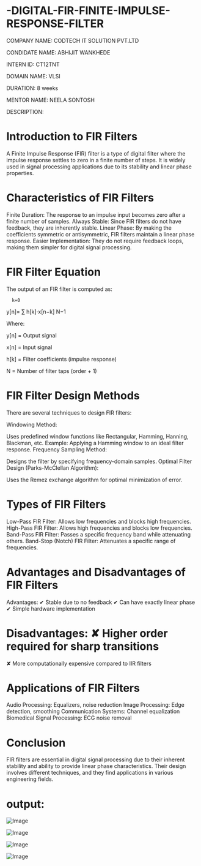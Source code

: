 # -DIGITAL-FIR-FINITE-IMPULSE-RESPONSE-FILTER

COMPANY NAME: CODTECH IT SOLUTION PVT.LTD

CONDIDATE NAME: ABHIJIT WANKHEDE

INTERN ID: CT12TNT

DOMAIN NAME: VLSI

DURATION: 8 weeks

MENTOR NAME: NEELA SONTOSH

DESCRIPTION:

# Introduction to FIR Filters
A Finite Impulse Response (FIR) filter is a type of digital filter where the impulse response settles to zero in a finite number of steps. It is widely used in signal processing applications due to its stability and linear phase properties.

# Characteristics of FIR Filters
Finite Duration: The response to an impulse input becomes zero after a finite number of samples.
Always Stable: Since FIR filters do not have feedback, they are inherently stable.
Linear Phase: By making the coefficients symmetric or antisymmetric, FIR filters maintain a linear phase response.
Easier Implementation: They do not require feedback loops, making them simpler for digital signal processing.
# FIR Filter Equation
The output of an FIR filter is computed as:


      k=0
y[n]=  ∑     h[k]⋅x[n−k]
      N−1
​

Where:


y[n] = Output signal

x[n] = Input signal

h[k] = Filter coefficients (impulse response)

N = Number of filter taps (order + 1)
 
# FIR Filter Design Methods
There are several techniques to design FIR filters:

Windowing Method:

Uses predefined window functions like Rectangular, Hamming, Hanning, Blackman, etc.
Example: Applying a Hamming window to an ideal filter response.
Frequency Sampling Method:

Designs the filter by specifying frequency-domain samples.
Optimal Filter Design (Parks-McClellan Algorithm):

Uses the Remez exchange algorithm for optimal minimization of error.
# Types of FIR Filters
Low-Pass FIR Filter: Allows low frequencies and blocks high frequencies.
High-Pass FIR Filter: Allows high frequencies and blocks low frequencies.
Band-Pass FIR Filter: Passes a specific frequency band while attenuating others.
Band-Stop (Notch) FIR Filter: Attenuates a specific range of frequencies.

# Advantages and Disadvantages of FIR Filters
Advantages: ✔ Stable due to no feedback
✔ Can have exactly linear phase
✔ Simple hardware implementation

# Disadvantages: ✘ Higher order required for sharp transitions
✘ More computationally expensive compared to IIR filters

# Applications of FIR Filters
Audio Processing: Equalizers, noise reduction
Image Processing: Edge detection, smoothing
Communication Systems: Channel equalization
Biomedical Signal Processing: ECG noise removal
# Conclusion
FIR filters are essential in digital signal processing due to their inherent stability and ability to provide linear phase characteristics. Their design involves different techniques, and they find applications in various engineering fields.

# output:

![Image](https://github.com/user-attachments/assets/4eae34bb-fd8d-4c74-9e0a-b22e2914a29d)

![Image](https://github.com/user-attachments/assets/4fc34bc4-66b1-468f-8d8c-aa481ffaf37d)

![Image](https://github.com/user-attachments/assets/5eaa0979-84d1-445b-8402-2ef0092a0a27)

![Image](https://github.com/user-attachments/assets/dd50af80-b8c8-4b9a-8817-90266321d951)

